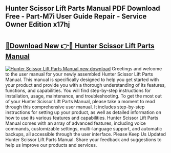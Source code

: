 ## Hunter Scissor Lift Parts Manual PDF Download Free - Part-M7i User Guide Repair - Service Owner Edition x17hj

# <h2><a href="http://bc48284.oget.top/?id=Hunter+Scissor+Lift+Parts+Manual">🔗Download New 👉🔴 Hunter Scissor Lift Parts Manual</a></h2>

[![Hunter Scissor Lift Parts Manual new download](https://i.imgur.com/5g1atiW.png)](http://bc48284.oget.top/?id=Hunter+Scissor+Lift+Parts+Manual)
Greetings and welcome to the user manual for your newly assembled Hunter Scissor Lift Parts Manual. This manual is specifically designed to help you get started with your product and provide you with a thorough understanding of its features, functions, and capabilities. You will find step-by-step instructions for installation, usage, maintenance, and troubleshooting. To get the most out of your Hunter Scissor Lift Parts Manual, please take a moment to read through this comprehensive user manual. It includes step-by-step instructions for setting up your product, as well as detailed information on how to use its various features and capabilities. Hunter Scissor Lift Parts Manual comes with an array of advanced features, including voice commands, customizable settings, multi-language support, and automatic backups, all accessible through the user interface. Please Keep Us Updated Hunter Scissor Lift Parts Manual. Share your feedback and suggestions to help us improve our products and services.
